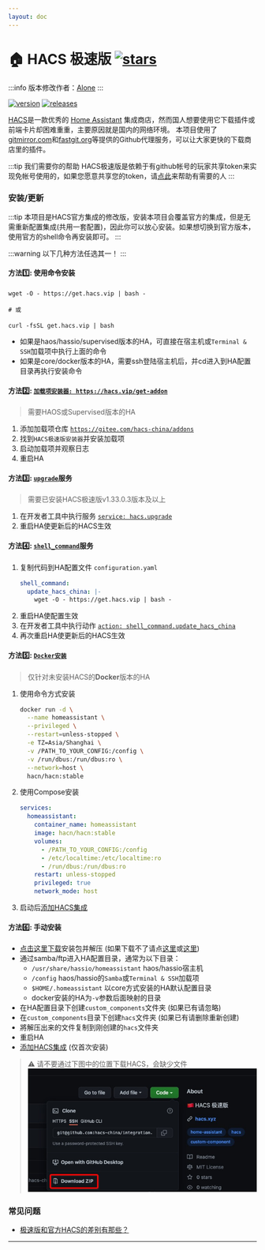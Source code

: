 ```yaml
---
layout: doc
---
```


# 🏠 HACS 极速版 [![stars](https://img.shields.io/github/stars/hacs-china/integration)](https://github.com/hacs-china/integration/stargazers)
:::info
版本修改作者：[Alone](https://anlo.ng/)
:::

[![version](https://img.shields.io/github/v/release/hacs-china/integration)](https://github.com/hacs-china/integration/releases/latest?include_prereleases)
[![releases](https://img.shields.io/github/downloads/hacs-china/integration/total)](https://github.com/hacs-china/integration/releases)


[HACS](https://hacs.xyz)是一款优秀的 [Home Assistant](https://www.home-assistant.io) 集成商店，然而国人想要使用它下载插件或前端卡片却困难重重，主要原因就是国内的网络环境。
本项目使用了[gitmirror.com](https://gitmirror.com)和[fastgit.org](https://fastgit.org)等提供的Github代理服务，可以让大家更快的下载商店里的插件。

:::tip 我们需要你的帮助
HACS极速版是依赖于有github帐号的玩家共享token来实现免帐号使用的，如果您愿意共享您的token，请[点此](https://tokenhub.hacs.vip/)来帮助有需要的人
:::


<a name="install"></a>
### 安装/更新

:::tip
本项目是HACS官方集成的修改版，安装本项目会覆盖官方的集成，但是无需重新配置集成(共用一套配置)，因此你可以放心安装。如果想切换到官方版本，使用官方的shell命令再安装即可。
:::

:::warning
以下几种方法任选其一！
:::


#### 方法1️⃣: 使用命令安装

```shell
wget -O - https://get.hacs.vip | bash -

# 或

curl -fsSL get.hacs.vip | bash
```

- 如果是haos/hassio/supervised版本的HA，可直接在宿主机或`Terminal & SSH`加载项中执行上面的命令
- 如果是core/docker版本的HA，需要ssh登陆宿主机后，并cd进入到HA配置目录再执行安装命令

#### 方法2️⃣: [`加载项安装器: https://hacs.vip/get-addon`](https://my.home-assistant.io/redirect/supervisor_add_addon_repository/?repository_url=https%3A%2F%2Fgitee.com%2Fhacs-china%2Faddons)

> 需要HAOS或Supervised版本的HA

1. 添加加载项仓库 [`https://gitee.com/hacs-china/addons`](https://my.home-assistant.io/redirect/supervisor_add_addon_repository/?repository_url=https%3A%2F%2Fgitee.com%2Fhacs-china%2Faddons)
2. 找到`HACS极速版安装器`并安装加载项
3. 启动加载项并观察日志
4. 重启HA

#### 方法3️⃣: [`upgrade`](https://my.home-assistant.io/redirect/developer_call_service/?service=hacs.upgrade)服务

> 需要已安装HACS极速版v1.33.0.3版本及以上

1. 在开发者工具中执行服务 [`service: hacs.upgrade`](https://my.home-assistant.io/redirect/developer_call_service/?service=hacs.upgrade)
2. 重启HA使更新后的HACS生效

#### 方法4️⃣: [`shell_command`](https://my.home-assistant.io/redirect/developer_call_service/?service=shell_command.update_hacs_china)服务

1. 复制代码到HA配置文件 `configuration.yaml`
    ```yaml
    shell_command:
      update_hacs_china: |-
        wget -O - https://get.hacs.vip | bash -
    ```
2. 重启HA使配置生效
3. 在开发者工具中执行动作 [`action: shell_command.update_hacs_china`](https://my.home-assistant.io/redirect/developer_call_service/?service=shell_command.update_hacs_china)
4. 再次重启HA使更新后的HACS生效

#### 方法5️⃣: [`Docker安装`](https://hub.docker.com/r/hacn/hacn)

> 仅针对未安装HACS的**Docker**版本的HA

1. 使用命令方式安装
    ```bash
    docker run -d \
      --name homeassistant \
      --privileged \
      --restart=unless-stopped \
      -e TZ=Asia/Shanghai \
      -v /PATH_TO_YOUR_CONFIG:/config \
      -v /run/dbus:/run/dbus:ro \
      --network=host \
      hacn/hacn:stable
    ```
2. 使用Compose安装
    ```yaml
    services:
      homeassistant:
        container_name: homeassistant
        image: hacn/hacn:stable
        volumes:
          - /PATH_TO_YOUR_CONFIG:/config
          - /etc/localtime:/etc/localtime:ro
          - /run/dbus:/run/dbus:ro
        restart: unless-stopped
        privileged: true
        network_mode: host
    ```
3. 启动后[添加HACS集成](https://my.home-assistant.io/redirect/config_flow_start/?domain=hacs)

#### 方法6️⃣: 手动安装

- [点击这里下载](https://github.com/hacs-china/integration/releases/latest/download/hacs.zip)安装包并解压 (如果下载不了请点[这里](https://ghproxy.com/github.com/hacs-china/integration/releases/latest/download/hacs.zip)或[这里](https://hub.fastgit.xyz/hacs-china/integration/releases/latest/download/hacs.zip))
- 通过samba/ftp进入HA配置目录，通常为以下目录：
  - `/usr/share/hassio/homeassistant` haos/hassio宿主机
  - `/config` haos/hassio的`Samba`或`Terminal & SSH`加载项
  - `$HOME/.homeassistant` 以core方式安装的HA默认配置目录
  - docker安装的HA为`-v`参数后面映射的目录
- 在HA配置目录下创建`custom_components`文件夹 (如果已有请忽略)
- 在`custom_components`目录下创建`hacs`文件夹 (如果已有请删除重新创建)
- 將解压出来的文件复制到刚创建的`hacs`文件夹
- 重启HA
- [添加HACS集成](https://my.home-assistant.io/redirect/config_flow_start/?domain=hacs) (仅首次安装)

> ⚠️ 请不要通过下图中的位置下载HACS，会缺少文件
> ![download hacs](./images/hacs-china.png)


### 常见问题

- [极速版和官方HACS的差别有那些？](https://github.com/hacs-china/integration/compare/main...china)

---


